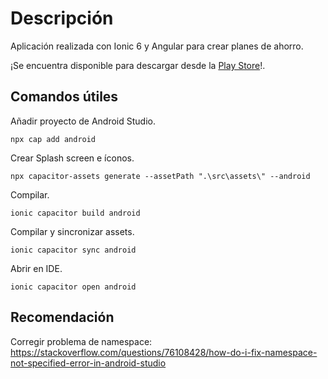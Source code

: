 # Descripción

Aplicación realizada con Ionic 6 y Angular para crear planes de ahorro.

¡Se encuentra disponible para descargar desde la [Play Store](https://play.google.com/store/apps/details?id=lechediaz.plan_ahorros&pcampaignid=web_share)!.

## Comandos útiles

Añadir proyecto de Android Studio.

```
npx cap add android
```

Crear Splash screen e íconos.

```
npx capacitor-assets generate --assetPath ".\src\assets\" --android
```

Compilar.

```
ionic capacitor build android
```

Compilar y sincronizar assets.

```
ionic capacitor sync android
```

Abrir en IDE.

```
ionic capacitor open android
```

## Recomendación

Corregir problema de namespace: https://stackoverflow.com/questions/76108428/how-do-i-fix-namespace-not-specified-error-in-android-studio
